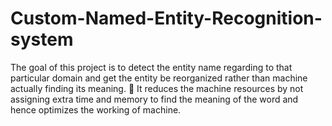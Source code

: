 # Custom-Named-Entity-Recognition-system
The goal of this project is to detect the entity name regarding to that particular domain and get the entity be  reorganized rather than machine actually finding its meaning.   It reduces the machine resources by not assigning extra time and memory to find the meaning of the  word and hence optimizes the working of machine. 

